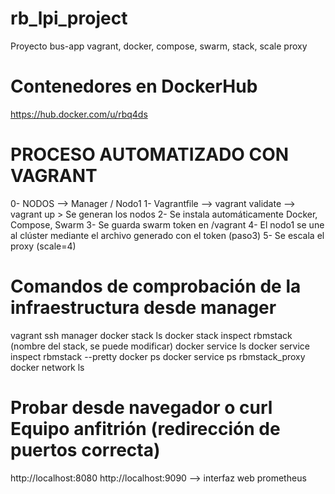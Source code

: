 # rb_lpi_project
Proyecto bus-app vagrant, docker, compose, swarm, stack, scale proxy

# Contenedores en DockerHub
https://hub.docker.com/u/rbq4ds

# PROCESO AUTOMATIZADO CON VAGRANT
0- NODOS --> Manager / Nodo1
1- Vagrantfile --> vagrant validate --> vagrant up > Se generan los nodos
2- Se instala automáticamente Docker, Compose, Swarm
3- Se guarda swarm token en /vagrant
4- El nodo1 se une al clúster mediante el archivo generado con el token (paso3)
5- Se escala el proxy (scale=4)

# Comandos de comprobación de la infraestructura desde manager
vagrant ssh manager
docker stack ls
docker stack inspect rbmstack (nombre del stack, se puede modificar)
docker service ls
docker service inspect rbmstack --pretty
docker ps
docker service ps rbmstack_proxy
docker network ls

# Probar desde navegador o curl Equipo anfitrión (redirección de puertos correcta)
http://localhost:8080
http://localhost:9090 --> interfaz web prometheus



